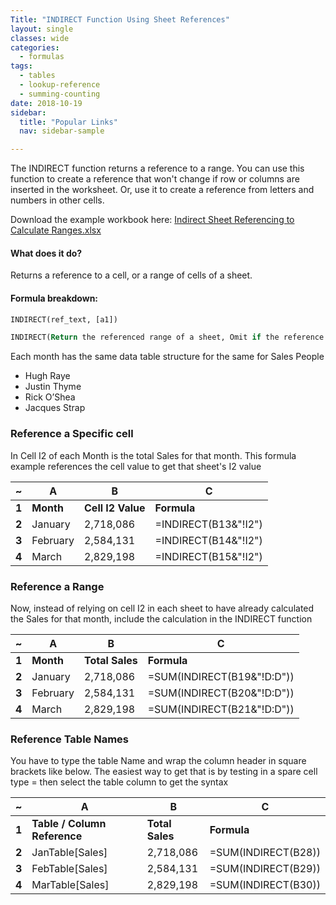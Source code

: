 ```yaml
---
Title: "INDIRECT Function Using Sheet References"
layout: single
classes: wide
categories:
  - formulas
tags:
  - tables
  - lookup-reference  
  - summing-counting
date: 2018-10-19
sidebar:
  title: "Popular Links"
  nav: sidebar-sample

---
```


The INDIRECT function returns a reference to a range. You can use this function to create a reference that won't change if row or columns are inserted in the worksheet. Or, use it to create a reference from letters and numbers in other cells.

Download the example workbook here: [Indirect Sheet Referencing to Calculate Ranges.xlsx](https://github.com/ExcelTitan/Excel_Formulas/raw/master/indirect-sheet-referencing-to-calculate-ranges.xlsx)  

#### What does it do? 
Returns a reference to a cell, or a range of cells of a sheet. 

#### Formula breakdown: 
```vb
INDIRECT(ref_text, [a1]) 

INDIRECT(Return the referenced range of a sheet, Omit if the reference is an A1 style or enter FALSE if it is a R1C1 style) 
```

Each month has the same data table structure for the same for Sales People
- Hugh Raye
- Justin Thyme
- Rick O’Shea
- Jacques Strap

### Reference a Specific cell
In Cell I2 of each Month is the total Sales for that month. This formula example references the cell value to get that sheet's I2 value

| ~     | **A**     | **B**             | **C**                |
|-------|-----------|-------------------|----------------------|
| **1** | **Month** | **Cell I2 Value** | **Formula**          |
| **2** | January   | 2,718,086         | =INDIRECT(B13&"!I2") |
| **3** | February  | 2,584,131         | =INDIRECT(B14&"!I2") |
| **4** | March     | 2,829,198         | =INDIRECT(B15&"!I2") |

### Reference a Range
Now, instead of relying on cell I2 in each sheet to have already calculated the Sales for that month, include the calculation in the INDIRECT function 

| ~     | **A**     | **B**           | **C**                      |
|-------|-----------|-----------------|----------------------------|
| **1** | **Month** | **Total Sales** | **Formula**                |
| **2** | January   | 2,718,086       | =SUM(INDIRECT(B19&"!D:D")) |
| **3** | February  | 2,584,131       | =SUM(INDIRECT(B20&"!D:D")) |
| **4** | March     | 2,829,198       | =SUM(INDIRECT(B21&"!D:D")) |

### Reference Table Names
You have to type the table Name and wrap the column header in square brackets like below. The easiest way to get that is by testing in a spare cell type = then select the table column to get the syntax

| ~     | **A**                        | **B**           | **C**               |
|-------|------------------------------|-----------------|---------------------|
| **1** | **Table / Column Reference** | **Total Sales** | **Formula**         |
| **2** | JanTable[Sales]              | 2,718,086       | =SUM(INDIRECT(B28)) |
| **3** | FebTable[Sales]              | 2,584,131       | =SUM(INDIRECT(B29)) |
| **4** | MarTable[Sales]              | 2,829,198       | =SUM(INDIRECT(B30)) |
